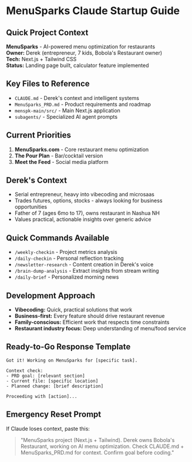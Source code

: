 # MenuSparks Claude Startup Guide

## Quick Project Context
**MenuSparks** - AI-powered menu optimization for restaurants  
**Owner:** Derek (entrepreneur, 7 kids, Bobola's Restaurant owner)  
**Tech:** Next.js + Tailwind CSS  
**Status:** Landing page built, calculator feature implemented  

## Key Files to Reference
- `CLAUDE.md` - Derek's context and intelligent systems
- `MenuSparks_PRD.md` - Product requirements and roadmap
- `menspk-main/src/` - Main Next.js application
- `subagents/` - Specialized AI agent prompts

## Current Priorities
1. **MenuSparks.com** - Core restaurant menu optimization
2. **The Pour Plan** - Bar/cocktail version
3. **Meet the Feed** - Social media platform

## Derek's Context
- Serial entrepreneur, heavy into vibecoding and microsaas
- Trades futures, options, stocks - always looking for business opportunities
- Father of 7 (ages 6mo to 17), owns restaurant in Nashua NH
- Values practical, actionable insights over generic advice

## Quick Commands Available
- `/weekly-checkin` - Project metrics analysis
- `/daily-checkin` - Personal reflection tracking
- `/newsletter-research` - Content creation in Derek's voice
- `/brain-dump-analysis` - Extract insights from stream writing
- `/daily-brief` - Personalized morning news

## Development Approach
- **Vibecoding:** Quick, practical solutions that work
- **Business-first:** Every feature should drive restaurant revenue
- **Family-conscious:** Efficient work that respects time constraints
- **Restaurant industry focus:** Deep understanding of menu/food service

## Ready-to-Go Response Template
```
Got it! Working on MenuSparks for [specific task].

Context check:
- PRD goal: [relevant section]
- Current file: [specific location]
- Planned change: [brief description]

Proceeding with [action]...
```

## Emergency Reset Prompt
If Claude loses context, paste this:
> "MenuSparks project (Next.js + Tailwind). Derek owns Bobola's Restaurant, working on AI menu optimization. Check CLAUDE.md + MenuSparks_PRD.md for context. Confirm goal before coding."